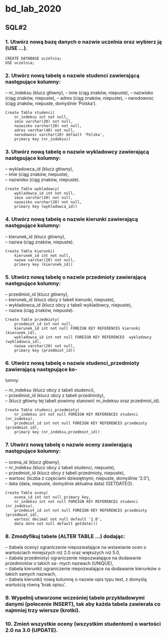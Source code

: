 # bd_lab_2020
## SQL#2
### 1. Utwórz nową bazę danych o nazwie uczelnia oraz wybierz ją (USE ...).

```
CREATE DATABASE uczelnia;
USE uczelnia;
```

### 2. Utwórz nową tabelę o nazwie studenci zawierającą następujące kolumny:
– nr_indeksu (klucz główny),
– imie (ciąg znaków, niepuste),
– nazwisko (ciąg znaków, niepuste),
– adres (ciąg znaków, niepuste),
– narodowosc (ciąg znaków, niepuste, domyślnie ‘Polska’).

```
Create Table studenci(
	nr_indeksu int not null,
	imie varchar(20) not null,
	nazwisko varchar(20) not null,
	adres varchar(40) not null,
	narodowosc varchar(20) default 'Polska',
	primary key (nr_indeksu))
```

### 3. Utwórz nową tabelę o nazwie wykladowcy zawierającą następujące kolumny:
– wykladowca_id (klucz główny),    
– imie (ciąg znaków, niepuste),    
– nazwisko (ciąg znaków, niepuste).

```
Create Table wykladowcy(
	wykladowca_id int not null,
	imie varchar(20) not null,
	nazwisko varchar(20) not null,
	primary key (wykladowca_id))
```

### 4. Utwórz nową tabelę o nazwie kierunki zawierającą następujące kolumny:
– kierunek_id (klucz główny),     
– nazwa (ciąg znaków, niepuste).

```
Create Table kierunki(
	kierunek_id int not null,
	nazwa varchar(20) not null,
	primary key (kierunek_id))
```

### 5. Utwórz nową tabelę o nazwie przedmioty zawierającą następujące kolumny:
– przedmiot_id (klucz główny),     
– kierunek_id (klucz obcy z tabeli kierunki, niepuste),    
– wykladowca_id (klucz obcy z tabeli wykladowcy, niepuste),    
– nazwa (ciąg znaków, niepuste).

```
Create Table przedmioty(
	przedmiot_id int not null,
	kierunek_id int not null FOREIGN KEY REFERENCES kierunki (kierunek_id), 
	wykladowca_id int not null FOREIGN KEY REFERENCES  wykladowcy (wykladowca_id),
	nazwa varchar(20) not null,
	primary key (przedmiot_id))
```

### 6. Utwórz nową tabelę o nazwie studenci_przedmioty zawierającą następujące ko-
lumny:

– nr_indeksu (klucz obcy z tabeli studenci),   
– przedmiot_id (klucz obcy z tabeli przedmioty),   
– (klucz główny tej tabeli powinny stanowić nr_indeksu oraz przedmiot_id). 

```
Create Table studenci_przedmioty(
	nr_indeksu int not null FOREIGN KEY REFERENCES studenci (nr_indeksu),
	przedmiot_id int not null FOREIGN KEY REFERENCES przedmioty (przedmiot_id), 
	primary key (nr_indeksu,przedmiot_id))
```

### 7. Utwórz nową tabelę o nazwie oceny zawierającą następujące kolumny:
– ocena_id (klucz główny),   
– nr_indeksu (klucz obcy z tabeli studenci, niepuste),   
– przedmiot_id (klucz obcy z tabeli przedmioty, niepuste),   
– wartosc (liczba z częściami dziesiętnymi, niepuste, domyślnie ‘2.0’),   
– data (data, niepuste, domyślnie aktualna data) (GETDATE()).

```
Create Table oceny(
	ocena_id int not null primary key,
	nr_indeksu int not null FOREIGN KEY REFERENCES studenci (nr_indeksu),
	przedmiot_id int not null FOREIGN KEY REFERENCES przedmioty (przedmiot_id), 
	wartosc decimal not null default '2.0',
	data date not null default getdate())
```

### 8. Zmodyfikuj tabele (ALTER TABLE ...) dodając:
– (tabela oceny) ograniczenie niepozwalające na wstawianie ocen o wartościach mniejszych
niż 2.0 oraz większych niż 5.0,   
– (tabela przedmioty) ograniczenie niepozwalające na dodawanie przedmiotów o takich sa-
mych nazwach (UNIQUE),     
– (tabela kierunki) ograniczenie niepozwalające na dodawanie kierunków o takich samych
nazwach,   
– (tabela kierunki) nową kolumnę o nazwie opis typu text, z domyślą wartością równą
‘brak opisu’. 

### 9. Wypełnij utworzone wcześniej tabele przykładowymi danymi (polecenie INSERT), tak aby każda tabela zawierała co najmniej trzy wiersze (krotki).

### 10. Zmień wszystkie oceny (wszystkim studentom) o wartości 2.0 na 3.0 (UPDATE).
